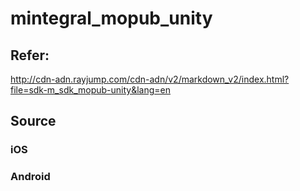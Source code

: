 # mintegral_mopub_unity

## Refer: 
http://cdn-adn.rayjump.com/cdn-adn/v2/markdown_v2/index.html?file=sdk-m_sdk_mopub-unity&lang=en


## Source

### iOS

### Android
